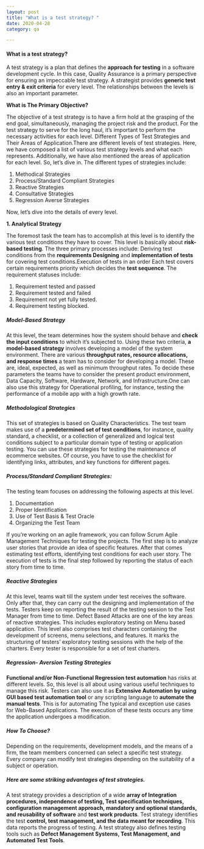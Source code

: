 ```yaml
---
layout: post
title: "What is a test strategy? "
date: 2020-04-28
category: qa

---
```


#### What is a test strategy?

A test strategy is a plan that defines the **approach for testing** in a software development cycle. In this case, Quality Assurance is a primary perspective for ensuring an impeccable test strategy. A strategist provides **generic test entry & exit criteria** for every level. The relationships between the levels is also an important parameter. 

**What is The Primary Objective?**

The objective of a test strategy is to have a firm hold at the grasping of the end goal, simultaneously, managing the project risk and the product. For the test strategy to serve for the long haul, it’s important to perform the necessary activities for each level. Different Types of Test Strategies and Their Areas of Application.There are different levels of test strategies. Here, we have composed a list of various test strategy levels and what each represents. Additionally, we have also mentioned the areas of application for each level. So, let’s dive in. The different types of strategies include:

1. Methodical Strategies
2. Process/Standard Compliant Strategies
3. Reactive Strategies
4. Consultative Strategies
5. Regression Averse Strategies
 
Now, let’s dive into the details of every level. 

**1. Analytical Strategy**

The foremost task the team has to accomplish at this level is to identify the various test conditions they have to cover. This level is basically about **risk-based testing**. The three primary processes include: Deriving test conditions from the **requirements Designing** and **implementation of tests** for covering test conditions.Execution of tests in an order Each test covers certain requirements priority which decides the **test sequence**. The requirement statuses include:

1. Requirement tested and passed
2. Requirement tested and failed
3. Requirement not yet fully tested.
4. Requirement testing blocked.

##### Model-Based Strategy

At this level, the team determines how the system should behave and **check the input conditions** to which it’s subjected to. Using these two criteria, **a model-based strategy** involves developing a model of the system environment. There are various **throughput rates, resource allocations, and response times** a team has to consider for developing a model. These are, ideal, expected, as well as minimum throughput rates. To decide these parameters the teams have to consider the present product environment, Data Capacity, Software, Hardware, Network, and Infrastructure.One can also use this strategy for Operational profiling, for instance, testing the performance of a mobile app with a high growth rate. 

##### Methodological Strategies

This set of strategies is based on Quality Characteristics. The test team makes use of a **predetermined set of test conditions**, for instance, quality standard, a checklist, or a collection of generalized and logical test conditions subject to a particular domain type of testing or application testing. You can use these strategies for testing the maintenance of ecommerce websites. Of course, you have to use the checklist for identifying links, attributes, and key functions for different pages. 

##### Process/Standard Compliant Strategies:

The testing team focuses on addressing the following aspects at this level.

1. Documentation
2. Proper Identification
3. Use of Test Basis & Test Oracle
4. Organizing the Test Team 

If you’re working on an agile framework, you can follow Scrum Agile Management Techniques for testing the projects. The first step is to analyze user stories that provide an idea of specific features. After that comes estimating test efforts, identifying test conditions for each user story. The execution of tests is the final step followed by reporting the status of each story from time to time. 

##### Reactive Strategies

At this level, teams wait till the system under test receives the software. Only after that, they can carry out the designing and implementation of the tests. Testers keep on reporting the result of the testing session to the Test Manager from time to time. Defect Based Attacks are one of the key areas of reactive strategies. This includes exploratory testing on Menu based application. This level also comprises test characters containing the development of screens, menu selections, and features. It marks the structuring of testers’ exploratory testing sessions with the help of the charters. Every tester is responsible for a set of test charters. 

##### Regression- Aversion Testing Strategies

**Functional and/or Non-Functional Regression test automation** has risks at different levels. So, this level is all about using various useful techniques to manage this risk. Testers can also use it as **Extensive Automation by using GUI based test automation tool** or any scripting language to **automate the manual tests**. This is for automating The typical and exception use cases for Web-Based Applications. The execution of these tests occurs any time the application undergoes a modification.

##### How To Choose?

Depending on the requirements, development models, and the means of a firm, the team members concerned can select a specific test strategy. Every company can modify test strategies depending on the suitability of a subject or operation. 

##### Here are some striking advantages of test strategies.

A test strategy provides a description of a wide **array of Integration procedures, independence of testing, Test specification techniques,** **configuration management approach, mandatory and optional standards, and reusability of software** and **test work products**.
Test strategy identifies the test **control, test management, and the data meant for recording**. This data reports the progress of testing.
A test strategy also defines testing tools such as **Defect Management Systems, Test Management, and Automated Test Tools**.